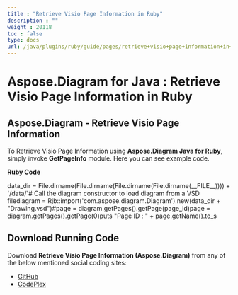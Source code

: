 ```yaml
---
title : "Retrieve Visio Page Information in Ruby" 
description : "" 
weight : 20118 
toc : false
type: docs
url: /java/plugins/ruby/guide/pages/retrieve+visio+page+information+in+ruby/
---
```


# Aspose.Diagram for Java : Retrieve Visio Page Information in Ruby


## Aspose.Diagram - Retrieve Visio Page Information

To Retrieve Visio Page Information using **Aspose.Diagram Java for Ruby**, simply invoke **GetPageInfo** module. Here you can see example code.

**Ruby Code**

data\_dir = File.dirname(File.dirname(File.dirname(File.dirname(\_\_FILE\_\_)))) + '/data/'# Call the diagram constructor to load diagram from a VSD filediagram = Rjb::import('com.aspose.diagram.Diagram').new(data\_dir + "Drawing.vsd")#page = diagram.getPages().getPage(page\_id)page = diagram.getPages().getPage(0)puts "Page ID : " + page.getName().to\_s

## Download Running Code

Download **Retrieve Visio Page Information (Aspose.Diagram)** from any of the below mentioned social coding sites:

*   [GitHub](https://github.com/asposediagram/Aspose.Diagram-for-Java/blob/master/Plugins/Aspose_Diagram_Java_for_Ruby/lib/asposediagramjava/Pages/getpageinfo.rb)
*   [CodePlex](https://asposediagramjavaruby.codeplex.com/SourceControl/latest#lib/asposediagramjava/Pages/getpageinfo.rb)

